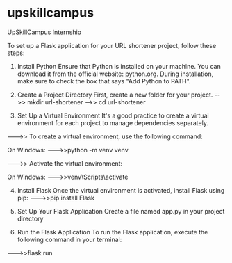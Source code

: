 # upskillcampus
 UpSkillCampus Internship

To set up a Flask application for your URL shortener project, follow these steps:

1. Install Python
Ensure that Python is installed on your machine. You can download it from the official website: python.org. During installation, make sure to check the box that says "Add Python to PATH".

2. Create a Project Directory
First, create a new folder for your project.
-->> mkdir url-shortener
-->> cd url-shortener

3. Set Up a Virtual Environment
It's a good practice to create a virtual environment for each project to manage dependencies separately.

--->> To create a virtual environment, use the following command:

On Windows:
--->>python -m venv venv


--->> Activate the virtual environment:

On Windows:
--->>venv\Scripts\activate

4. Install Flask
Once the virtual environment is activated, install Flask using pip:
--->>pip install Flask

6. Set Up Your Flask Application
Create a file named app.py in your project directory

7. Run the Flask Application
To run the Flask application, execute the following command in your terminal:

--->>flask run
